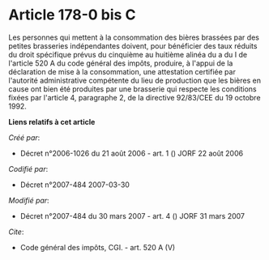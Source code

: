 # Article 178-0 bis C

Les personnes qui mettent à la consommation des bières brassées par des petites brasseries indépendantes doivent, pour
bénéficier des taux réduits du droit spécifique prévus du cinquième au huitième alinéa du a du I de l'article 520 A du code
général des impôts, produire, à l'appui de la déclaration de mise à la consommation, une attestation certifiée par l'autorité
administrative compétente du lieu de production que les bières en cause ont bien été produites par une brasserie qui respecte
les conditions fixées par l'article 4, paragraphe 2, de la directive 92/83/CEE du 19 octobre 1992.

**Liens relatifs à cet article**

_Créé par_:

  - Décret n°2006-1026 du 21 août 2006 - art. 1 () JORF 22 août 2006

_Codifié par_:

  - Décret n°2007-484 2007-03-30

_Modifié par_:

  - Décret n°2007-484 du 30 mars 2007 - art. 4 () JORF 31 mars 2007

_Cite_:

  - Code général des impôts, CGI. - art. 520 A (V)
